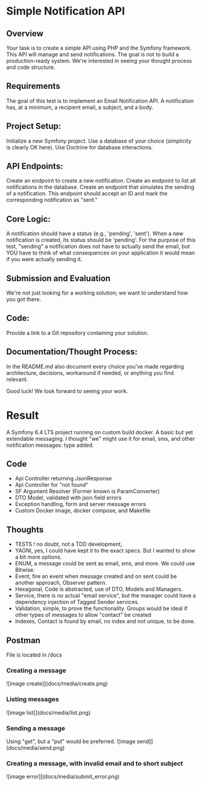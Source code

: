 # Simple Notification API

## Overview
Your task is to create a simple API using PHP and the Symfony framework. This API will manage and send notifications.
The goal is not to build a production-ready system. We're interested in seeing your thought process and code structure.

## Requirements
The goal of this test is to implement an Email Notification API. A notification has, at a minimum, a recipient email, a subject, and a body.

## Project Setup:
Initialize a new Symfony project.
Use a database of your choice (simplicity is clearly OK here).
Use Doctrine for database interactions.

## API Endpoints:
Create an endpoint to create a new notification.
Create an endpoint to list all notifications in the database.
Create an endpoint that simulates the sending of a notification. This endpoint should accept an ID and mark the corresponding notification as "sent."

## Core Logic:
A notification should have a status (e.g., 'pending', 'sent').
When a new notification is created, its status should be 'pending'.
For the purpose of this test, "sending" a notification does not have to actually send the email, but YOU have to think of what consequences on your application it would mean if you were actually sending it.

## Submission and Evaluation
We're not just looking for a working solution; we want to understand how you got there.

## Code:
Provide a link to a Git repository containing your solution.

## Documentation/Thought Process:
In the README.md also document every choice you've made regarding architecture, decisions, workaround if needed, or anything you find relevant.

Good luck! We look forward to seeing your work.


# Result
A Symfony 6.4 LTS project running on custom build docker.
A basic but yet extendable messaging.
I thought "we" might use it for email, sms, and other notification messages: type added.

## Code
- Api Controller returning JsonResponse
- Api Controller for "not found"
- SF Argument Resolver (Former known is ParamConverter)
- DTO Model, validated with json field errors
- Exception handling, form and server message errors
- Custom Docker image, docker compose, and Makefile

## Thoughts
- TESTS ! no doubt, not a TDD development,
- YAGNI, yes, I could have kept it to the exact specs. But I wanted to show a bit more options.
- ENUM, a message could be sent as email, sms, and more. We could use Bitwise.
- Event, fire an event when message created and on sent could be another approach, Observer pattern.
- Hexagonal, Code is abstracted, use of DTO, Models and Managers.
- Service, there is no actual "email service", but the manager could have a dependency injection of Tagged Sender services.
- Validation, simple, to prove the functionality. Groups would be ideal if other types of messages to allow "contact" be created
- Indexes, Contact is found by email, no index and not unique, to be done.

## Postman
File is located in /docs

### Creating a message
![image create]](docs/media/create.png)

### Listing messages
![image list]](docs/media/list.png)

### Sending a message
Using "get", but a "put" would be preferred.
![image send]](docs/media/send.png)

### Creating a message, with invalid email and to short subject
![image error]](docs/media/submit_error.png)
